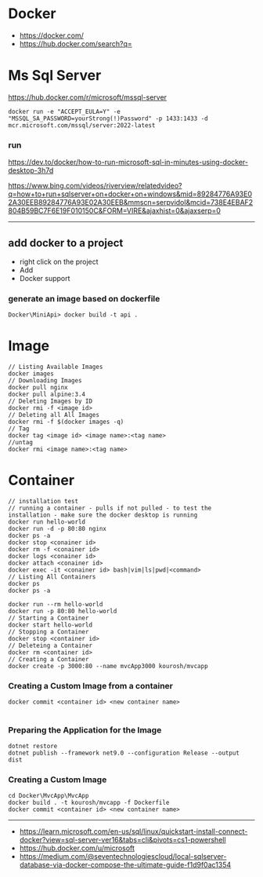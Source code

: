 # Docker
- https://docker.com/
- https://hub.docker.com/search?q=

# Ms Sql Server

https://hub.docker.com/r/microsoft/mssql-server

````
docker run -e "ACCEPT_EULA=Y" -e "MSSQL_SA_PASSWORD=yourStrong(!)Password" -p 1433:1433 -d mcr.microsoft.com/mssql/server:2022-latest
````
### run
https://dev.to/docker/how-to-run-microsoft-sql-in-minutes-using-docker-desktop-3h7d

https://www.bing.com/videos/riverview/relatedvideo?q=how+to+run+sqlserver+on+docker+on+windows&mid=89284776A93E02A30EEB89284776A93E02A30EEB&mmscn=serpvidol&mcid=738E4EBAF2804B59BC7F6E19F010150C&FORM=VIRE&ajaxhist=0&ajaxserp=0

---
## add docker to a project
- right click on the project
- Add
- Docker support
### generate an image based on dockerfile
````
Docker\MiniApi> docker build -t api .
````
# Image
````
// Listing Available Images
docker images
// Downloading Images
docker pull nginx
docker pull alpine:3.4
// Deleting Images by ID
docker rmi -f <image id>
// Deleting all All Images
docker rmi -f $(docker images -q)
// Tag
docker tag <image id> <image name>:<tag name>
//untag
docker rmi <image name>:<tag name>
````
# Container
````
// installation test
// running a container - pulls if not pulled - to test the installation - make sure the docker desktop is running
docker run hello-world
docker run -d -p 80:80 nginx
docker ps -a
docker stop <conainer id>
docker rm -f <conainer id>
docker logs <conainer id>
docker attach <conainer id>
docker exec -it <conainer id> bash|vim|ls|pwd|<command>
// Listing All Containers
docker ps
docker ps -a

docker run --rm hello-world
docker run -p 80:80 hello-world
// Starting a Container
docker start hello-world
// Stopping a Container
docker stop <container id>
// Deleteing a Container
docker rm <container id>
// Creating a Container
docker create -p 3000:80 --name mvcApp3000 kourosh/mvcapp
````
### Creating a Custom Image from a container
````
docker commit <container id> <new container name>
````

# 
### Preparing the Application for the Image
````
dotnet restore
dotnet publish --framework net9.0 --configuration Release --output dist
````
### Creating a Custom Image
````
cd Docker\MvcApp\MvcApp
docker build . -t kourosh/mvcapp -f Dockerfile
docker commit <container id> <new container name>
````


---

- https://learn.microsoft.com/en-us/sql/linux/quickstart-install-connect-docker?view=sql-server-ver16&tabs=cli&pivots=cs1-powershell
- https://hub.docker.com/u/microsoft
- https://medium.com/@seventechnologiescloud/local-sqlserver-database-via-docker-compose-the-ultimate-guide-f1d9f0ac1354
